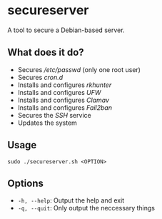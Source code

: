 # secureserver
A tool to secure a Debian-based server.

## What does it do?
* Secures */etc/passwd* (only one root user)
* Secures *cron.d*
* Installs and configures *rkhunter*
* Installs and configures *UFW*
* Installs and configures *Clamav*
* Installs and configures *Fail2ban*
* Secures the *SSH* service
* Updates the system

## Usage
`sudo ./secureserver.sh <OPTION>`

## Options
* `-h, --help`: Output the help and exit
* `-q, --quit`: Only output the neccessary things
